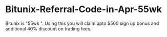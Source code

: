 # Bitunix-Referral-Code-in-Apr-55wk
 Bitunix is "55wk ". Using this  you will claim upto $500 sign up bonus and additional 40% discount on trading fees.
